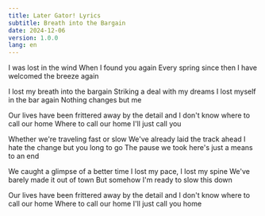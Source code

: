 ```yaml
---
title: Later Gator! Lyrics
subtitle: Breath into the Bargain
date: 2024-12-06
version: 1.0.0
lang: en
---
```


I was lost in the wind
When I found you again
Every spring since then
I have welcomed the breeze again

I lost my breath into the bargain
Striking a deal with my dreams
I lost myself in the bar again
Nothing changes but me

Our lives have been frittered away by the detail and
I don't know where to call our home
Where to call our home
I'll just call you

Whether we're traveling fast or slow
We've already laid the track ahead
I hate the change but you long to go
The pause we took here's just a means to an end

We caught a glimpse of a better time
I lost my pace, I lost my spine
We've barely made it out of town
But somehow I'm ready to slow this down

Our lives have been frittered away by the detail and
I don't know where to call our home
Where to call our home
I'll just call you home
